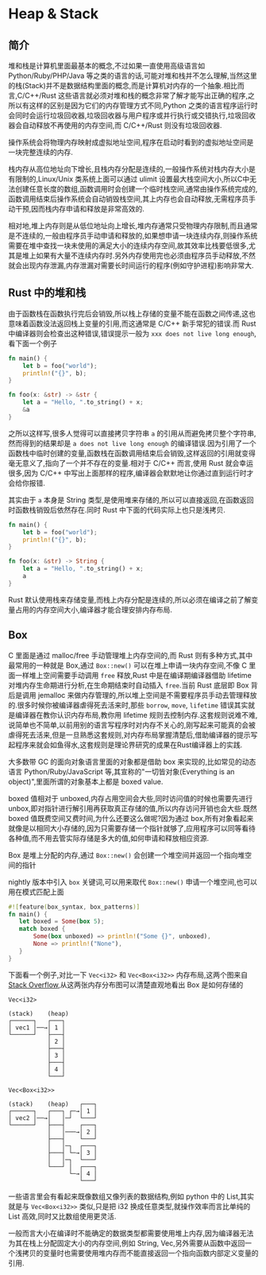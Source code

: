 # Heap & Stack

## 简介

堆和栈是计算机里面最基本的概念,不过如果一直使用高级语言如 Python/Ruby/PHP/Java 等之类的语言的话,可能对堆和栈并不怎么理解,当然这里的栈(Stack)并不是数据结构里面的概念,而是计算机对内存的一个抽象.相比而言,C/C++/Rust 这些语言就必须对堆和栈的概念非常了解才能写出正确的程序,之所以有这样的区别是因为它们的内存管理方式不同,Python 之类的语言程序运行时会同时会运行垃圾回收器,垃圾回收器与用户程序或并行执行或交错执行,垃圾回收器会自动释放不再使用的内存空间,而 C/C++/Rust 则没有垃圾回收器.

操作系统会将物理内存映射成虚拟地址空间,程序在启动时看到的虚拟地址空间是一块完整连续的内存.

栈内存从高位地址向下增长,且栈内存分配是连续的,一般操作系统对栈内存大小是有限制的,Linux/Unix 类系统上面可以通过 ulimit 设置最大栈空间大小,所以C中无法创建任意长度的数组,函数调用时会创建一个临时栈空间,通常由操作系统完成的,函数调用结束后操作系统会自动销毁栈空间,其上内存也会自动释放,无需程序员手动干预,因而栈内存申请和释放是非常高效的.

相对地,堆上内存则是从低位地址向上增长,堆内存通常只受物理内存限制,而且通常是不连续的,一般由程序员手动申请和释放的,如果想申请一块连续内存,则操作系统需要在堆中查找一块未使用的满足大小的连续内存空间,故其效率比栈要低很多,尤其是堆上如果有大量不连续内存时.另外内存使用完也必须由程序员手动释放,不然就会出现内存泄漏,内存泄漏对需要长时间运行的程序(例如守护进程)影响非常大.

## Rust 中的堆和栈

由于函数栈在函数执行完后会销毁,所以栈上存储的变量不能在函数之间传递,这也意味着函数没法返回栈上变量的引用,而这通常是 C/C++ 新手常犯的错误.而 Rust 中编译器则会检查出这种错误,错误提示一般为 `xxx does not live long enough`,看下面一个例子


```rust
fn main() {
    let b = foo("world");
    println!("{}", b);
}

fn foo(x: &str) -> &str {
    let a = "Hello, ".to_string() + x;
    &a
}
```

之所以这样写,很多人觉得可以直接拷贝字符串 `a` 的引用从而避免拷贝整个字符串,然而得到的结果却是 `a does not live long enough` 的编译错误.因为引用了一个函数栈中临时创建的变量,函数栈在函数调用结束后会销毁,这样返回的引用就变得毫无意义了,指向了一个并不存在的变量.相对于 C/C++ 而言,使用 Rust 就会幸运很多,因为 C/C++ 中写出上面那样的程序,编译器会默默地让你通过直到运行时才会给你报错.

其实由于 `a` 本身是 String 类型,是使用堆来存储的,所以可以直接返回,在函数返回时函数栈销毁后依然存在.同时 Rust 中下面的代码实际上也只是浅拷贝.

```rust
fn main() {
    let b = foo("world");
    println!("{}", b);
}

fn foo(x: &str) -> String {
    let a = "Hello, ".to_string() + x;
    a
}
```

Rust 默认使用栈来存储变量,而栈上内存分配是连续的,所以必须在编译之前了解变量占用的内存空间大小,编译器才能合理安排内存布局.

## Box

C 里面是通过 malloc/free 手动管理堆上内存空间的,而 Rust 则有多种方式,其中最常用的一种就是 Box,通过 `Box::new()` 可以在堆上申请一块内存空间,不像 C 里面一样堆上空间需要手动调用 `free` 释放,Rust 中是在编译期编译器借助 lifetime 对堆内存生命期进行分析,在生命期结束时自动插入 `free`.当前  Rust 底层即 Box 背后是调用 jemalloc 来做内存管理的,所以堆上空间是不需要程序员手动去管理释放的.很多时候你被编译器虐得死去活来时,那些 `borrow`, `move`, `lifetime` 错误其实就是编译器在教你认识内存布局,教你用 lifetime 规则去控制内存.这套规则说难不难,说简单也不简单,以前用别的语言写程序时对内存不关心的,刚写起来可能真的会被虐得死去活来,但是一旦熟悉这套规则,对内存布局掌握清楚后,借助编译器的提示写起程序来就会如鱼得水,这套规则是理论界研究的成果在Rust编译器上的实践.

大多数带 GC 的面向对象语言里面的对象都是借助 box 来实现的,比如常见的动态语言 Python/Ruby/JavaScript 等,其宣称的"一切皆对象(Everything is an object)",里面所谓的对象基本上都是 boxed value.

boxed 值相对于 unboxed,内存占用空间会大些,同时访问值的时候也需要先进行 unbox,即对指针进行解引用再获取真正存储的值,所以内存访问开销也会大些.既然 boxed 值既费空间又费时间,为什么还要这么做呢?因为通过 box,所有对象看起来就像是以相同大小存储的,因为只需要存储一个指针就够了,应用程序可以同等看待各种值,而不用去管实际存储是多大的值,如何申请和释放相应资源.

Box 是堆上分配的内存,通过 `Box::new()` 会创建一个堆空间并返回一个指向堆空间的指针

nightly 版本中引入 `box` 关键词,可以用来取代 `Box::new()` 申请一个堆空间,也可以用在模式匹配上面

```rust
#![feature(box_syntax, box_patterns)]
fn main() {
   let boxed = Some(box 5);
   match boxed {
       Some(box unboxed) => println!("Some {}", unboxed),
       None => println!("None"),
   }
}
```

下面看一个例子,对比一下 `Vec<i32>` 和 `Vec<Box<i32>>` 内存布局,这两个图来自 [Stack Overflow](http://stackoverflow.com/questions/21066133/what-is-the-difference-between-veci32-and-vecboxi32/21067103#21067103),从这两张内存分布图可以清楚直观地看出 Box 是如何存储的


```
Vec<i32>

(stack)    (heap)
┌──────┐   ┌───┐
│ vec1 │──→│ 1 │
└──────┘   ├───┤
           │ 2 │
           ├───┤
           │ 3 │
           ├───┤
           │ 4 │
           └───┘
```


```
Vec<Box<i32>>

(stack)    (heap)   ┌───┐
┌──────┐   ┌───┐ ┌─→│ 1 │
│ vec2 │──→│   │─┘  └───┘
└──────┘   ├───┤    ┌───┐
           │   │───→│ 2 │
           ├───┤    └───┘
           │   │─┐  ┌───┐
           ├───┤ └─→│ 3 │
           │   │─┐  └───┘
           └───┘ │  ┌───┐
                 └─→│ 4 │
                    └───┘
```

一些语言里会有看起来既像数组又像列表的数据结构,例如 python 中的 List,其实就是与 `Vec<Box<i32>>` 类似,只是把 i32 换成任意类型,就操作效率而言比单纯的 List 高效,同时又比数组使用更灵活.

一般而言大小在编译时不能确定的数据类型都需要使用堆上内存,因为编译器无法为其在栈上分配固定大小的内存空间,例如 String, Vec,另外需要从函数中返回一个浅拷贝的变量时也需要使用堆内存而不能直接返回一个指向函数内部定义变量的引用.
